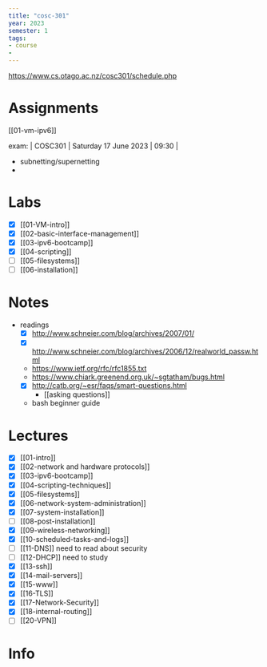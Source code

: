 ```yaml
---
title: "cosc-301"
year: 2023
semester: 1
tags: 
- course
- 
---
```


https://www.cs.otago.ac.nz/cosc301/schedule.php

# Assignments
[[01-vm-ipv6]]

exam: | COSC301 | Saturday 17 June 2023 | 09:30 |
- subnetting/supernetting
- 

# Labs
- [x] [[01-VM-intro]]
- [x] [[02-basic-interface-management]]
- [x] [[03-ipv6-bootcamp]]
- [x] [[04-scripting]]
- [ ] [[05-filesystems]]
- [ ] [[06-installation]]

# Notes
- readings
	- [x] http://www.schneier.com/blog/archives/2007/01/
	- [x] http://www.schneier.com/blog/archives/2006/12/realworld_passw.html
	- https://www.ietf.org/rfc/rfc1855.txt
	- https://www.chiark.greenend.org.uk/~sgtatham/bugs.html
	- [x] http://catb.org/~esr/faqs/smart-questions.html
		- [[asking questions]]
	- bash beginner guide
# Lectures
- [x] [[01-intro]]
- [x] [[02-network and hardware protocols]]
- [x] [[03-ipv6-bootcamp]]
- [x] [[04-scripting-techniques]]
- [x] [[05-filesystems]]
- [x] [[06-network-system-administration]]
- [x] [[07-system-installation]]
- [ ] [[08-post-installation]]
- [x] [[09-wireless-networking]]
- [x] [[10-scheduled-tasks-and-logs]]
- [ ] [[11-DNS]] need to read about security
- [ ] [[12-DHCP]] need to study
- [x] [[13-ssh]]
- [x] [[14-mail-servers]]
- [x] [[15-www]]
- [x] [[16-TLS]]
- [x] [[17-Network-Security]]
- [x] [[18-internal-routing]]
- [ ] [[20-VPN]]

# Info
